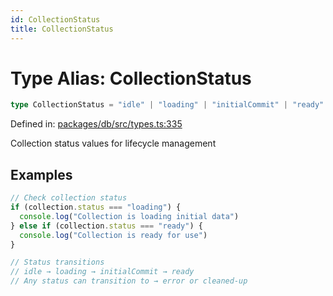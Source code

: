 ```yaml
---
id: CollectionStatus
title: CollectionStatus
---
```


<!-- DO NOT EDIT: this page is autogenerated from the type comments -->

# Type Alias: CollectionStatus

```ts
type CollectionStatus = "idle" | "loading" | "initialCommit" | "ready" | "error" | "cleaned-up";
```

Defined in: [packages/db/src/types.ts:335](https://github.com/TanStack/db/blob/main/packages/db/src/types.ts#L335)

Collection status values for lifecycle management

## Examples

```ts
// Check collection status
if (collection.status === "loading") {
  console.log("Collection is loading initial data")
} else if (collection.status === "ready") {
  console.log("Collection is ready for use")
}
```

```ts
// Status transitions
// idle → loading → initialCommit → ready
// Any status can transition to → error or cleaned-up
```
